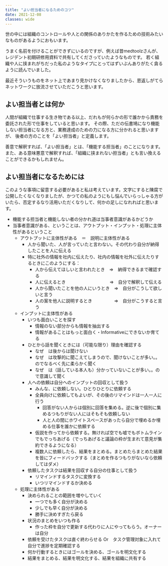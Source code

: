 ```yaml
---
title: "よい担当者になるためのコツ"
date: 2021-12-08
classes: wide
---
```


世の中には組織のコントロールや人との関係のありかたを作るための技術みたいなものがあるようにおもいます。

うまく名前を付けることができずにいるのですが、例えば昔medtoolzさんが、レジデント初期研修用資料で共有してくださっていたようなものです。
若く組織や人に挟まれがちだった私のようなタイプにとってはずいぶんありがたく貪るように読んでいました。

最近そういうものをネット上であまり見かけなくなりましたから、恩返しがてらネットワークに放流させていただこうと思います。

## よい担当者とは何か

人間が組織で仕事する生き物である以上、だれもが何らかの形で誰かから責務を委託された形で仕事をしていると思います。
その際、ただの伝書鳩になり機能しない担当者になる方と、業務達成のための力になる方に分かれると思いますが、
後者の方のことを「よい担当者」と定義します。

善意で解釈すれば、「よい担当者」とは、「機能する担当者」のことになります。
また、ある意味悪意で解釈すれば、「組織に挟まれない担当者」とも言い換えることができるかもしれません。

## よい担当者になるためには

このような事項に留意する必要があると私は考えています。文字にすると陳腐で公開したくなくなりましたが、かつての私のようにもし悩んでいらっしゃる方がいたら、否定するなり活用いただくなりして、何かの足しになれればと思います。

- 機能する担当者と機能しない者の分かれ道は当事者意識があるかどうか
- 当事者意識がある、ということは、アウトプット・インプット・処理に主体性があるということ
  - アウトプットに主体性がある　＝　説明に主体性がある
    - 人から聞いた、人が言っていたと言わない。その代わり自分が納得したことを人に伝える
    - 特に社外の情報を社内に伝えたり、社内の情報を社外に伝えたりするときにこのようにする：
      - 人から伝えてほしいと言われたとき　⇒　納得できるまで確認する
      - 人に伝えるとき　　　　　　　　　　⇒　自分で解釈して伝える
      - 人から聞いたことを他の人にいうとき　⇒　自分がこうして欲しいと言う
      - 人の案を他人に説明するとき　　　　　⇒　自分がこうすると言う
  - インプットに主体性がある
    - いつも面白いことを探す
      - 情報のない部分からも情報を抽出する
      - 情報があることはもっと面白く・Informativeにできないか育てる
    - ひとから話を聞くときには（可能な限り）理由を確認する
      - なぜ　は後からは聞けない
      - なぜ　は攻撃的に聞こえてしまうので、聞けないことが多い。。のでなるべく先に柔らかく聞く
      - なぜ　は（話している本人も）分かっていないことが多い。。ので意識して聞く
    - 人への依頼は自分へのインプットの回収として扱う
      - みんな、に依頼しない。ひとりひとりに依頼する
      - 全員向けに依頼してもよいが、その後のリマインドは一人一人に行う
        - 回答がない人からは個別に回答を集める。逆に後で個別に集めるつもりがない人にはそもそも依頼しない
        - 人と人の間にホワイトスペースがあったら自分で埋めるか埋める仕事を誰かに依頼する
      - 仮説を作ってから依頼する。無ければ空でも嘘でもボトムラインでもでっちあげる（でっちあげると議論の枠が生まれて意見が集約できるようになる）
      - 複数人に依頼したら、結果をまとめる。まとめたらまとめた結果を皆にフィードバックする（まとめを作るつもりがないなら依頼してはダメ）
    - 依頼したタスクは結果を回収する自分の仕事として扱う
      - リマインドするタスクに変換する
      - いつリマインドするか決める
  - 処理に主体性がある
    - 決められることの範囲を増やしていく
      - 一つでも多く自分が決める
      - 少しでも早く自分が決める
      - 勝手に決めすぎたら戻る
    - 状況のまとめをいつも作る
      - 作った枠を自分で更新する代わりに人にやってもらう。オーナーは自分
    - 依頼を受けたタスクは直ぐ終わらせる Or　タスク管理対象に入れて自分で進捗を定期確認する
    - 何か行動するときにはゴールを決める、ゴールを明文化する
    - 結果をまとめる、結果を明文化する、結果を組織に共有する




